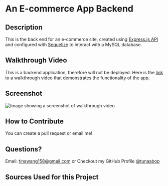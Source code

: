 # An E-commerce App Backend


## Description

This is the back end for an e-commerce site, created using [Express.js API](https://expressjs.com/en/api.html) and configured with [Sequelize](https://sequelize.org/docs/v6/getting-started/) to interact with a MySQL database.

## Walkthrough Video
This is a backend application, therefore will not be deployed. Here is the [link](https://drive.google.com/file/d/1s6aVixBZvn7HD6kKfANeYX4WII3avUOJ/view) to a walkthrough video that demonstrates the functionality of the app. 


## Screenshot

![Image showing a screenshot of walkthrough video](./deliverable/screenshot.png)


## How to Contribute <a name="contribute"/>

You can create a pull request or email me! 
  
## Questions? <a name="questions"/>

Email: tinawang158@gmail.com or
Checkout my GitHub Profile [@tunaabop](https://github.com/tunaabop)

## Sources Used for this Project
